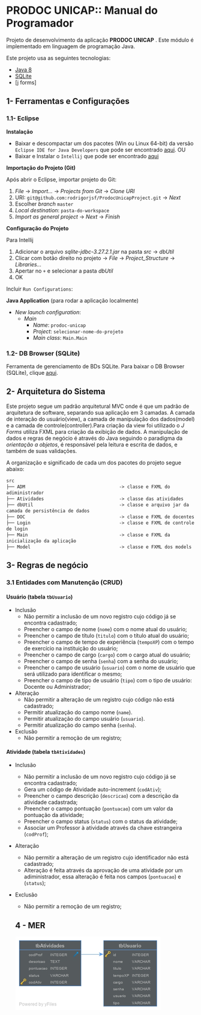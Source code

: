 # PRODOC UNICAP:: Manual do Programador

Projeto de desenvolvimento da aplicação **PRODOC UNICAP** . Este módulo é implementado em linguagem de programação Java.

Este projeto usa as seguintes tecnologias:
- [Java 8](https://www.oracle.com/technetwork/pt/java/javase/downloads/jdk8-downloads-2133151.html)
- [SQLite](https://www.sqlite.org/)
- [j forms]

## 1- Ferramentas e Configurações

### 1.1- Eclipse

**Instalação**

- Baixar e descompactar um dos pacotes (Win ou Linux 64-bit) da versão `Eclipse IDE for Java Developers` que pode ser encontrado [aqui](https://www.eclipse.org/downloads/packages/).
OU
- Baixar e Instalar o `Intellij` que pode ser encontrado [aqui](https://www.jetbrains.com/idea/download/#section=windows)

**Importação do Projeto (Git)**

Após abrir o Eclipse, importar projeto do Git:

1. _File_ -> _Import..._ -> _Projects from Git_ -> _Clone URI_
2. URI: `git@github.com:rodrigorjsf/ProdocUnicapProject.git` -> _Next_
3. Escolher _branch_ `master`
4. _Local destination_: `pasta-do-workspace`
5. _Import as general project_ -> _Next_ -> _Finish_

**Configuração do Projeto**

Para Intellij

1. Adicionar o arquivo _sqlite-jdbc-3.27.2.1.jar_ na pasta _src_ -> _dbUtil_
2. Clicar com botão direito no projeto -> _File_ -> _Project_Structure_  -> _Libraries..._
2. Apertar no `+` e selecionar a pasta _dbUtil_
3. OK 

Incluir `Run Configurations`:

**Java Application** (para rodar a aplicação localmente)
- _New launch configuration_:
  - _Main_
    - _Name_: `prodoc-unicap`
    - _Project_: `selecionar-nome-do-projeto`
    - _Main class_: `Main.Main`

### 1.2- DB Browser (SQLite)

Ferramenta de gerenciamento de BDs SQLite. Para baixar o DB Browser (SQLite), clique [aqui](https://sqlitebrowser.org/dl/).


## 2- Arquitetura do Sistema

Este projeto segue um padrão arquitetural MVC onde é que um padrão de arquitetura de software, separando sua aplicação em 3 camadas. A camada de interação do usuário(view), a camada de manipulação dos dados(model) e a camada de controle(controller).Para criação da view foi utilizado o _J_ _Forms_ utiliza FXML para criação da exibição de dados. A manipulação de dados e regras de negócio é através do Java seguindo o paradigma da _orientação_ _a_ _objetos_, é responsável pela leitura e escrita de dados, e também de suas validações.


A organização e significado de cada um dos pacotes do projeto segue abaixo:

```
src
├── ADM                                   -> classe e FXML do adiministrador
├── Atividades                            -> classe das atividades
├── dbUtil                                -> classe e arquivo jar da camada de persistência de dados
├── DOC                                   -> classe e FXML de docentes
├── Login                                 -> classe e FXML de controle de login
├── Main                              	  -> classe e FXML da inicialização da aplicação
├── Model                                 -> classe e FXML dos models

```

## 3- Regras de negócio

### 3.1 Entidades com Manutenção (CRUD)

#### Usuário (tabela `tbUsuario`)

- Inclusão
  - Não permitir a inclusão de um novo registro cujo código já se encontra cadastrado;
  - Preencher o campo de nome (`nome`) com o nome atual do usuário;
  - Preencher o campo de título (`titulo`) com o título atual do usuário;
  - Preencher o campo de tempo de experiência (`tempoXP`) com o tempo de exercício na instituição do usuário;
  - Preencher o campo de cargo (`cargo`) com o cargo atual do usuário;
  - Preencher o campo de senha (`senha`) com a senha do usuário;
  - Preencher o campo de usuário (`usuario`) com o nome de usuário que será utilizado para identificar o mesmo;
  - Preencher o campo de tipo de usuário (`tipo`) com o tipo de usuário: Docente ou Administrador;
- Alteração
  - Não permitir a alteração de um registro cujo código não está cadastrado;
  - Permitir atualização do campo nome (`name`).
  - Permitir atualização do campo usuário (`usuario`).
  - Permitir atualização do campo senha (`senha`).
- Exclusão 
  - Não permitir a remoção de um registro;

#### Atividade (tabela `tbAtividades`)

- Inclusão
  - Não permitir a inclusão de um novo registro cujo código já se encontra cadastrado;
  - Gera um código de Atividade auto-increment (`codAtiv`);
  - Preencher o campo descrição (`descricao`) com a descrição da atividade cadastrada;
  - Preencher o campo pontuação (`pontuacao`) com um valor da pontuação da atividade;
  - Preencher o campo status (`status`) com o status da atividade;
  - Associar um Professor à atividade através da chave estrangeira (`codProf`);
  
- Alteração
  - Não permitir a alteração de um registro cujo identificador não está cadastrado;
  - Alteração é feita através da aprovação de uma atividade por um adiministrador, essa alteração é feita nos campos (`pontuacao`) e (`status`);
- Exclusão
  - Não permitir a remoção de um registro;
  
  ## 4 - MER
  
  ![Alt text](https://github.com/rodrigorjsf/ProdocUnicapProject/blob/master/docs/pos-app-mer.jpg)


